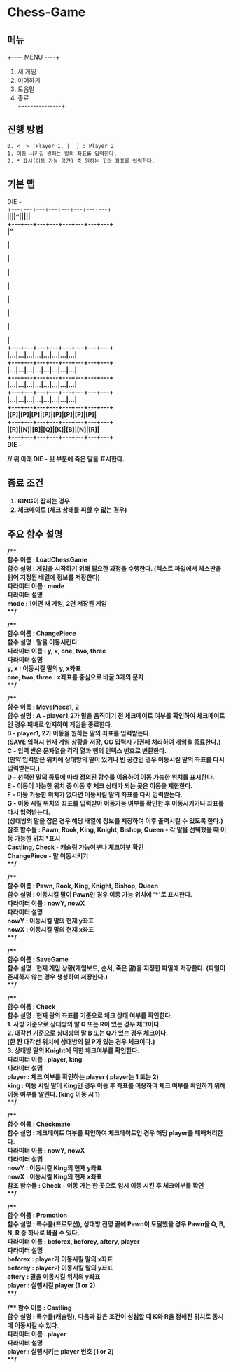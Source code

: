 # Chess-Game  

## 메뉴  
+---- MENU ----+  
   1. 새 게임    
   2. 이어하기   
   3. 도움말    
   4. 종료  
+--------------+  

## 진행 방법
    0. <  > :Player 1, [  ] : Player 2  
    1. 이동 시키길 원하는 말의 좌표를 입력한다.  
    2. * 표시(이동 가능 공간) 중 원하는 곳의 좌표를 입력한다.  

## 기본 맵
DIE -  
+---+---+---+---+---+---+---+---+  
|<R>|<N>|<B>|<Q>|<K>|<B>|<N>|<R>|  
+---+---+---+---+---+---+---+---+  
|<P>|<P>|<P>|<P>|<P>|<P>|<P>|<P>|  
+---+---+---+---+---+---+---+---+  
|...|...|...|...|...|...|...|...|  
+---+---+---+---+---+---+---+---+  
|...|...|...|...|...|...|...|...|  
+---+---+---+---+---+---+---+---+  
|...|...|...|...|...|...|...|...|  
+---+---+---+---+---+---+---+---+  
|...|...|...|...|...|...|...|...|  
+---+---+---+---+---+---+---+---+  
|[P]|[P]|[P]|[P]|[P]|[P]|[P]|[P]|  
+---+---+---+---+---+---+---+---+  
|[R]|[N]|[B]|[Q]|[K]|[B]|[N]|[R]|  
+---+---+---+---+---+---+---+---+  
DIE -  

// 위 아래 DIE - 뒷 부분에 죽은 말을 표시한다.  


## 종료 조건  
 1. KING이 잡히는 경우  
 2. 체크메이트 (체크 상태를 피할 수 없는 경우)  
 
 ## 주요 함수 설명  
 /**  
    함수 이름 : LoadChessGame  
    함수 설명 : 게임을 시작하기 위해 필요한 과정을 수행한다. (텍스트 파일에서 체스판을 읽어 지정된 배열에 정보를 저장한다)  
    파라미터 이름 : mode  
    파라미터 설명  
        mode : 1이면 새 게임, 2면 저장된 게임  
**/  
  
/**  
    함수 이름 : ChangePiece  
    함수 설명 : 말을 이동시킨다.  
    파라미터 이름 : y, x, one, two, three  
    파라미터 설명  
        y, x : 이동시킬 말의 y, x좌표  
        one, two, three : x좌표를 중심으로 바꿀 3개의 문자  
**/  
  
/**  
    함수 이름 : MovePiece1, 2  
    함수 설명 : A - player1,2가 말을 움직이기 전 체크메이트 여부를 확인하여 체크메이트인 경우 패배로 인지하여 게임을 종료한다.  
               B - player1, 2가 이동을 원하는 말의 좌표를 입력받는다.  
                  (SAVE 입력시 현재 게임 상황을 저장, GG 입력시 기권패 처리하여 게임을 종료한다.)  
               C - 입력 받은 문자열을 각각 열과 행의 인덱스 번호로 변환한다.  
                  (만약 입력받은 위치에 상대방의 말이 있거나 빈 공간인 경우 이동시킬 말의 좌표를 다시 입력받는다.)  
               D - 선택한 말의 종류에 따라 정의된 함수를 이용하여 이동 가능한 위치를 표시한다.  
               E - 이동이 가능한 위치 중 이동 후 체크 상태가 되는 곳은 이동을 제한한다.  
               F - 이동 가능한 위치가 없다면 이동시킬 말의 좌표를 다시 입력받는다.  
               G - 이동 시킬 위치의 좌표를 입력받아 이동가능 여부를 확인한 후 이동시키거나 좌표를 다시 입력받는다.  
                  (상대방의 말을 잡은 경우 해당 배열에 정보를 저장하여 이후 출력시킬 수 있도록 한다.)  
    참조 함수들 : Pawn, Rook, King, Knight, Bishop, Queen - 각 말을 선택했을 때 이동 가능한 위치 *표시   
                 Castling, Check - 캐슬링 가능여부나 체크여부 확인  
                 ChangePiece - 말 이동시키기  
**/  

/**  
    함수 이름 : Pawn, Rook, King, Knight, Bishop, Queen  
    함수 설명 : 이동시킬 말이 Pawn인 경우 이동 가능 위치에 '*'로 표시한다.  
    파라미터 이름 : nowY, nowX  
    파라미터 설명  
        nowY : 이동시킬 말의 현재 y좌표  
        nowX : 이동시킬 말의 현재 x좌표  
**/  
  
/**  
    함수 이름 : SaveGame  
    함수 설명 : 현재 게임 상황(게임보드, 순서, 죽은 말)을 지정한 파일에 저장한다. (파일이 존재하지 않는 경우 생성하여 저장한다.)  
**/  
  
/**  
    함수 이름 : Check  
    함수 설명 : 현재 왕의 좌표를 기준으로 체크 상태 여부를 확인한다.  
               1. 사방 기준으로 상대방의 말 Q 또는 R이 있는 경우 체크이다.  
               2. 대각선 기준으로 상대방의 말 B 또는 Q가 있는 경우 체크이다.  
                  (한 칸 대각선 위치에 상대방의 말 P가 있는 경우 체크이다.)  
               3. 상대방 말의 Knight에 의한 체크여부를 확인한다.  
    파라미터 이름 : player, king  
    파라미터 설명  
        player : 체크 여부를 확인하는 player ( player는 1 또는 2)   
        king : 이동 시킬 말이 King인 경우 이동 후 좌표를 이용하여 체크 여부를 확인하기 위해 이동 여부를 알린다. (king 이동 시 1)  
**/  
  
/**  
    함수 이름 : Checkmate  
    함수 설명 : 체크메이트 여부를 확인하여 체크메이트인 경우 해당 player를 패배처리한다.  
    파라미터 이름 : nowY, nowX  
    파라미터 설명  
        nowY : 이동시킬 King의 현재 y좌표  
        nowX : 이동시킬 King의 현재 x좌표  
    참조 함수들 : Check - 이동 가는 한 곳으로 임시 이동 시킨 후 체크여부를 확인  
**/  
  
/**  
    함수 이름 : Promotion  
    함수 설명 : 특수룰(프로모션), 상대방 진영 끝에 Pawn이 도달했을 경우 Pawn을  Q, B, N, R 중 하나로 바꿀 수 있다.  
    파라미터 이름 : beforex, beforey, aftery, player  
    파라미터 설명  
        beforex : player가 이동시킬 말의 x좌표  
        beforey : player가 이동시킬 말의 y좌표  
        aftery : 말을 이동시킬 위치의 y좌표  
        player : 실행시킬 player (1 or 2)  
**/  
  
/**
    함수 이름 : Castling  
    함수 설명 : 특수룰(캐슬링), 다음과 같은 조건이 성립할 때 K와 R을 정해진 위치로 동시에 이동시킬 수 있다.  
    파라미터 이름 : player  
    파라미터 설명  
        player : 실행시키는 player 번호 (1 or 2)  
**/  
